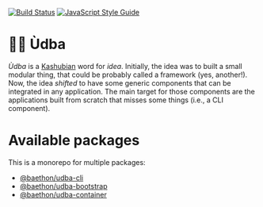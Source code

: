[![Build Status](https://travis-ci.org/baethon/udbajs.svg?branch=master)](https://travis-ci.org/baethon/udbajs) 
[![JavaScript Style Guide](https://img.shields.io/badge/code_style-standard-brightgreen.svg)](https://standardjs.com)

# 🖤💛 Ùdba

_Ùdba_ is a [Kashubian](https://en.wikipedia.org/wiki/Kashubia) word for _idea_. Initially, the idea was to built a small modular thing, that could be probably called a framework (yes, another!). Now, the idea _shifted_ to have some generic components that can be integrated in any application. The main target for those components are the applications built from scratch that misses some things (i.e., a CLI component).

# Available packages

This is a monorepo for multiple packages:

- [@baethon/udba-cli](https://github.com/baethon/udbajs/tree/master/packages/cli)
- [@baethon/udba-bootstrap](https://github.com/baethon/udbajs/tree/master/packages/bootstrap)
- [@baethon/udba-container](https://github.com/baethon/udbajs/tree/master/packages/container)
